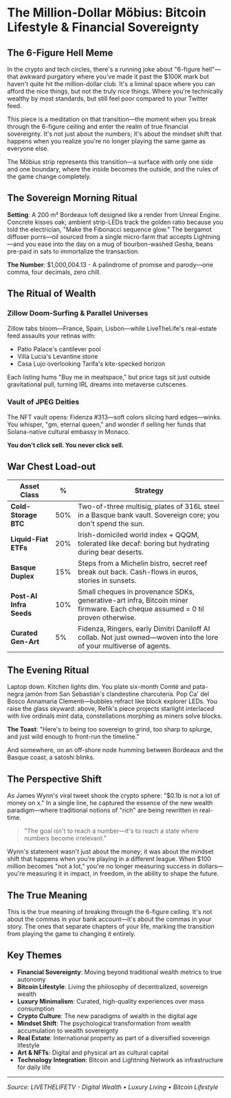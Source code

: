 # The Million-Dollar Möbius: Bitcoin Lifestyle & Financial Sovereignty

## The 6-Figure Hell Meme

In the crypto and tech circles, there's a running joke about "6-figure hell"—that awkward purgatory where you've made it past the $100K mark but haven't quite hit the million-dollar club. It's a liminal space where you can afford the nice things, but not the truly nice things. Where you're technically wealthy by most standards, but still feel poor compared to your Twitter feed.

This piece is a meditation on that transition—the moment when you break through the 6-figure ceiling and enter the realm of true financial sovereignty. It's not just about the numbers; it's about the mindset shift that happens when you realize you're no longer playing the same game as everyone else.

The Möbius strip represents this transition—a surface with only one side and one boundary, where the inside becomes the outside, and the rules of the game change completely.

## The Sovereign Morning Ritual

**Setting**: A 200 m² Bordeaux loft designed like a render from Unreal Engine. Concrete kisses oak; ambient strip-LEDs track the golden ratio because you told the electrician, "Make the Fibonacci sequence glow." The bergamot diffuser purrs—oil sourced from a single micro-farm that accepts Lightning—and you ease into the day on a mug of bourbon-washed Gesha, beans pre-paid in sats to immortalize the transaction.

**The Number**: $1,000,004.13 - A palindrome of promise and parody—one comma, four decimals, zero chill.

## The Ritual of Wealth

### Zillow Doom-Surfing & Parallel Universes
Zillow tabs bloom—France, Spain, Lisbon—while LiveTheLife's real-estate feed assaults your retinas with:
- Patio Palace's cantilever pool
- Villa Lucia's Levantine stone  
- Casa Lujo overlooking Tarifa's kite-specked horizon

Each listing hums "Buy me in meatspace," but price tags sit just outside gravitational pull, turning IRL dreams into metaverse cutscenes.

### Vault of JPEG Deities
The NFT vault opens: Fidenza #313—soft colors slicing hard edges—winks. You whisper, "gm, eternal queen," and wonder if selling her funds that Solana-native cultural embassy in Monaco.

**You don't click sell. You never click sell.**

## War Chest Load-out

| Asset Class | % | Strategy |
|-------------|---|----------|
| **Cold-Storage BTC** | 50% | Two-of-three multisig, plates of 316L steel in a Basque bank vault. Sovereign core; you don't spend the sun. |
| **Liquid-Fiat ETFs** | 20% | Irish-domiciled world index + QQQM, tolerated like decaf: boring but hydrating during bear deserts. |
| **Basque Duplex** | 15% | Steps from a Michelin bistro, secret reef break out back. Cash-flows in euros, stories in sunsets. |
| **Post-AI Infra Seeds** | 10% | Small cheques in provenance SDKs, generative-art infra, Bitcoin miner firmware. Each cheque assumed = 0 til proven otherwise. |
| **Curated Gen-Art** | 5% | Fidenza, Ringers, early Dimitri Daniloff AI collab. Not just owned—woven into the lore of your multiverse of agents. |

## The Evening Ritual

Laptop down. Kitchen lights dim. You plate six-month Comté and pata-negra jamón from San Sebastián's clandestine charcutería. Pop Ca' del Bosco Annamaria Clementi—bubbles refract like block explorer LEDs. You raise the glass skyward: above, Refik's piece projects starlight interlaced with live ordinals mint data, constellations morphing as miners solve blocks.

**The Toast**: "Here's to being too sovereign to grind, too sharp to splurge, and just wild enough to front-run the timeline."

And somewhere, on an off-shore node humming between Bordeaux and the Basque coast, a satoshi blinks.

## The Perspective Shift

As James Wynn's viral tweet shook the crypto sphere: "$0.1b is not a lot of money on x." In a single line, he captured the essence of the new wealth paradigm—where traditional notions of "rich" are being rewritten in real-time.

> "The goal isn't to reach a number—it's to reach a state where numbers become irrelevant."

Wynn's statement wasn't just about the money; it was about the mindset shift that happens when you're playing in a different league. When $100 million becomes "not a lot," you're no longer measuring success in dollars—you're measuring it in impact, in freedom, in the ability to shape the future.

## The True Meaning

This is the true meaning of breaking through the 6-figure ceiling. It's not about the commas in your bank account—it's about the commas in your story. The ones that separate chapters of your life, marking the transition from playing the game to changing it entirely.

## Key Themes

- **Financial Sovereignty**: Moving beyond traditional wealth metrics to true autonomy
- **Bitcoin Lifestyle**: Living the philosophy of decentralized, sovereign wealth
- **Luxury Minimalism**: Curated, high-quality experiences over mass consumption
- **Crypto Culture**: The new paradigms of wealth in the digital age
- **Mindset Shift**: The psychological transformation from wealth accumulation to wealth sovereignty
- **Real Estate**: International property as part of a diversified sovereign lifestyle
- **Art & NFTs**: Digital and physical art as cultural capital
- **Technology Integration**: Bitcoin and Lightning Network as infrastructure for daily life

---

*Source: LIVETHELIFETV - Digital Wealth • Luxury Living • Bitcoin Lifestyle* 